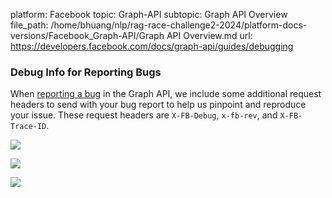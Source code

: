 platform: Facebook
topic: Graph-API
subtopic: Graph API Overview
file_path: /home/bhuang/nlp/rag-race-challenge2-2024/platform-docs-versions/Facebook_Graph-API/Graph API Overview.md
url: https://developers.facebook.com/docs/graph-api/guides/debugging

### Debug Info for Reporting Bugs

When [reporting a bug](https://developers.facebook.com/bugs/) in the Graph API, we include some additional request headers to send with your bug report to help us pinpoint and reproduce your issue. These request headers are `X-FB-Debug`, `x-fb-rev`, and `X-FB-Trace-ID`.

![](https://www.facebook.com/tr?id=675141479195042&ev=PageView&noscript=1)

![](https://www.facebook.com/tr?id=574561515946252&ev=PageView&noscript=1)

![](https://www.facebook.com/tr?id=1754628768090156&ev=PageView&noscript=1)
